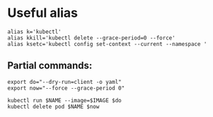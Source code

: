 # Useful alias

```shell
alias k='kubectl'
alias kkill='kubectl delete --grace-period=0 --force'
alias ksetc='kubectl config set-context --current --namespace '
```

## Partial commands:

```shell
export do="--dry-run=client -o yaml"
export now="--force --grace-period 0"

kubectl run $NAME --image=$IMAGE $do
kubectl delete pod $NAME $now
```

